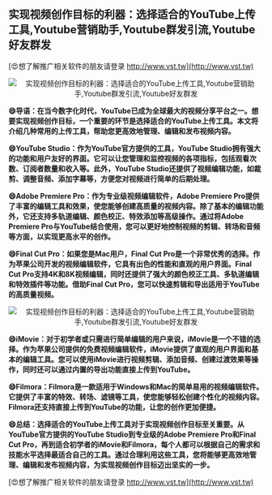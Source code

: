 ## **实现视频创作目标的利器：选择适合的YouTube上传工具,Youtube营销助手,Youtube群发引流,Youtube好友群发**

[😍想了解推广相关软件的朋友请登录 http://www.vst.tw](http://www.vst.tw)

 <center><img src="https://vst.tw/MP4/tuiguang/png/7.png" alt="实现视频创作目标的利器：选择适合的YouTube上传工具,Youtube营销助手,Youtube群发引流,Youtube好友群发"></center>

**😄导语：在当今数字化时代，YouTube已成为全球最大的视频分享平台之一。想要实现视频创作目标，一个重要的环节是选择适合的YouTube上传工具。本文将介绍几种常用的上传工具，帮助您更高效地管理、编辑和发布视频内容。**

**😄YouTube Studio：作为YouTube官方提供的工具，YouTube Studio拥有强大的功能和用户友好的界面。它可以让您管理和监控视频的各项指标，包括观看次数、订阅者数量和收入等。此外，YouTube Studio还提供了视频编辑功能，如裁剪、调整音频、添加字幕等，方便您对视频进行简单的后期处理。**

**😄Adobe Premiere Pro：作为专业级视频编辑软件，Adobe Premiere Pro提供了丰富的编辑工具和效果，使您能够创建高质量的视频内容。除了基本的编辑功能外，它还支持多轨道编辑、颜色校正、特效添加等高级操作。通过将Adobe Premiere Pro与YouTube结合使用，您可以更好地控制视频的剪辑、转场和音频等方面，以实现更高水平的创作。**

**😄Final Cut Pro：如果您是Mac用户，Final Cut Pro是一个非常优秀的选择。作为苹果公司开发的视频编辑软件，它具有出色的性能和直观的用户界面。Final Cut Pro支持4K和8K视频编辑，同时还提供了强大的颜色校正工具、多轨道编辑和特效插件等功能。借助Final Cut Pro，您可以快速剪辑和导出适用于YouTube的高质量视频。**

 <center><img src="https://vst.tw/MP4/tuiguang/png/6.png" alt="实现视频创作目标的利器：选择适合的YouTube上传工具,Youtube营销助手,Youtube群发引流,Youtube好友群发"></center>

**😄iMovie：对于初学者或只需进行简单编辑的用户来说，iMovie是一个不错的选择。作为苹果公司提供的免费视频编辑软件，iMovie提供了直观的用户界面和基本的编辑工具。您可以使用iMovie进行视频剪辑、添加音频、创建过渡效果等操作，同时还可以通过内置的导出功能直接上传到YouTube。**

**😄Filmora：Filmora是一款适用于Windows和Mac的简单易用的视频编辑软件。它提供了丰富的特效、转场、滤镜等工具，使您能够轻松创建个性化的视频内容。Filmora还支持直接上传到YouTube的功能，让您的创作更加便捷。**

**😄总结：选择适合的YouTube上传工具对于实现视频创作目标至关重要。从YouTube官方提供的YouTube Studio到专业级的Adobe Premiere Pro和Final Cut Pro，再到适合初学者的iMovie和Filmora，每个人都可以根据自己的需求和技能水平选择最适合自己的工具。通过合理利用这些工具，您将能够更高效地管理、编辑和发布视频内容，为实现视频创作目标迈出坚实的一步。**

[😍想了解推广相关软件的朋友请登录 http://www.vst.tw](http://www.vst.tw)



